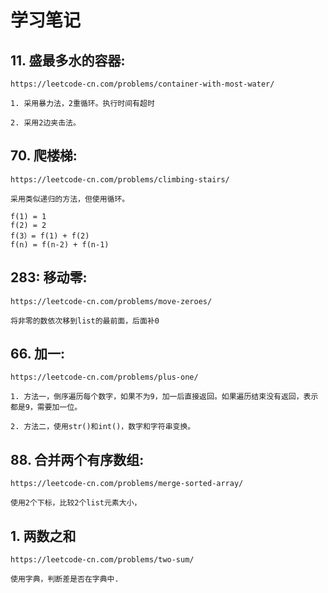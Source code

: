 # 学习笔记


## 11. 盛最多水的容器:

    https://leetcode-cn.com/problems/container-with-most-water/
    
    1. 采用暴力法，2重循环。执行时间有超时
    
    2. 采用2边夹击法。
    

## 70.  爬楼梯:
    
    https://leetcode-cn.com/problems/climbing-stairs/
    
    采用类似递归的方法，但使用循环。
    
    f(1) = 1
    f(2) = 2
    f(3）= f(1) + f(2)
    f(n) = f(n-2) + f(n-1)
    
## 283: 移动零:
    
    https://leetcode-cn.com/problems/move-zeroes/
    
    将非零的数依次移到list的最前面，后面补0
    
## 66. 加一:

    https://leetcode-cn.com/problems/plus-one/
    
    1. 方法一，倒序遍历每个数字，如果不为9，加一后直接返回。如果遍历结束没有返回，表示都是9，需要加一位。
    
    2. 方法二，使用str()和int()，数字和字符串变换。
    
## 88. 合并两个有序数组:

    https://leetcode-cn.com/problems/merge-sorted-array/
    
    使用2个下标，比较2个list元素大小，
    
## 1. 两数之和
    
    https://leetcode-cn.com/problems/two-sum/
    
    使用字典，判断差是否在字典中.
    